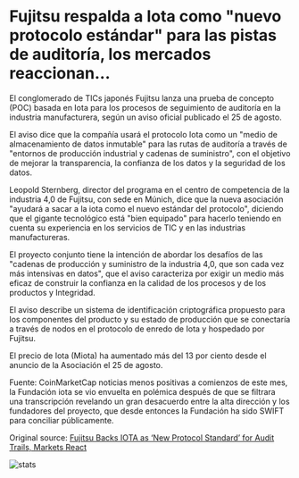 # Fujitsu respalda a Iota como "nuevo protocolo estándar" para las pistas de auditoría, los mercados reaccionan...

El conglomerado de TICs japonés Fujitsu lanza una prueba de concepto (POC) basada en Iota para los procesos de seguimiento de auditoría en la industria manufacturera, según un aviso oficial publicado el 25 de agosto.

El aviso dice que la compañía usará el protocolo Iota como un "medio de almacenamiento de datos inmutable" para las rutas de auditoría a través de "entornos de producción industrial y cadenas de suministro", con el objetivo de mejorar la transparencia, la confianza de los datos y la seguridad de los datos.

Leopold Sternberg, director del programa en el centro de competencia de la industria 4,0 de Fujitsu, con sede en Múnich, dice que la nueva asociación "ayudará a sacar a la iota como el nuevo estándar del protocolo", diciendo que el gigante tecnológico está "bien equipado" para hacerlo teniendo en cuenta su experiencia en los servicios de TIC y en las industrias manufactureras.

El proyecto conjunto tiene la intención de abordar los desafíos de las "cadenas de producción y suministro de la industria 4,0, que son cada vez más intensivas en datos", que el aviso caracteriza por exigir un medio más eficaz de construir la confianza en la calidad de los procesos y de los productos y Integridad.

El aviso describe un sistema de identificación criptográfica propuesto para los componentes del producto y su estado de producción que se conectaría a través de nodos en el protocolo de enredo de Iota y hospedado por Fujitsu.

El precio de Iota (Miota) ha aumentado más del 13 por ciento desde el anuncio de la Asociación el 25 de agosto.

Fuente: CoinMarketCap noticias menos positivas a comienzos de este mes, la Fundación iota se vio envuelta en polémica después de que se filtrara una transcripción revelando un gran desacuerdo entre la alta dirección y los fundadores del proyecto, que desde entonces la Fundación ha sido SWIFT para conciliar públicamente.

Original source: [Fujitsu Backs IOTA as ‘New Protocol Standard’ for Audit Trails, Markets React](https://cointelegraph.com/news/fujitsu-backs-iota-as-new-protocol-standard-for-audit-trails-markets-react)

![stats](https://c.statcounter.com/11760860/0/a89fa40b/1/ "stats")